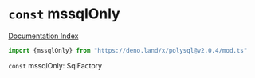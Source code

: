 # `const` mssqlOnly

[Documentation Index](../README.md)

```ts
import {mssqlOnly} from "https://deno.land/x/polysql@v2.0.4/mod.ts"
```

`const` mssqlOnly: SqlFactory


